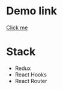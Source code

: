 # Demo link

[Click me](https://ched88xtc.github.io/flowers-tt/#/)

# Stack
- Redux
- React Hooks
- React Router
